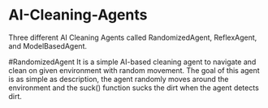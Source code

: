 # AI-Cleaning-Agents

Three different AI Cleaning Agents called RandomizedAgent, ReflexAgent, and ModelBasedAgent.

#RandomizedAgent
It is a simple AI-based cleaning agent to navigate and clean on given environment with random movement.
The goal of this agent is as simple as description, the agent randomly moves around the environment and 
the suck() function sucks the dirt when the agent detects dirt.
